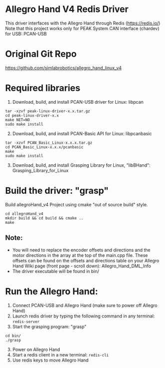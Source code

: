 Allegro Hand V4 Redis Driver
==========================
This driver interfaces with the Allegro Hand through Redis (https://redis.io/)<br /> 
Note that this project works only for PEAK System CAN interface (chardev) for USB: PCAN-USB


Original Git Repo
========
https://github.com/simlabrobotics/allegro_hand_linux_v4


Required libraries
======================

1. Download, build, and install PCAN-USB driver for Linux: libpcan
```
tar -xzvf peak-linux-driver-x.x.tar.gz
cd peak-linux-driver-x.x
make NET=NO
sudo make install
```
2. Download, build, and install PCAN-Basic API for Linux: libpcanbasic
```
tar -xzvf PCAN_Basic_Linux-x.x.x.tar.gz
cd PCAN_Basic_Linux-x.x.x/pcanbasic
make
sudo make install
```
3. Download, build, and install Grasping Library for Linux, "libBHand": Grasping_Library_for_Linux

Build the driver: "grasp"
======================
Build allegroHand_v4 Project using cmake "out of source build" style.
```
cd allegroHand_v4
mkdir build && cd build && cmake ..
make
```
## Note:
  - You will need to replace the encoder offsets and directions and the motor directions in the array at the top of the main.cpp file. These offsets can be found on the offsets and directions table on your Allegro Hand Wiki page (front page - scroll down): Allegro_Hand_DML_Info
  - The driver executable will be found in bin/

Run the Allegro Hand: 
======================
1. Connect PCAN-USB and Allegro Hand (make sure to power off Allegro Hand)
2. Launch redis driver by typing the following command in any terminal: ```redis-server```
2. Start the grasping program: "grasp"
```
cd bin/
./grasp
```
3. Power on Allegro Hand
4. Start a redis client in a new terminal: ```redis-cli```
4. Use redis keys to move Allegro Hand



